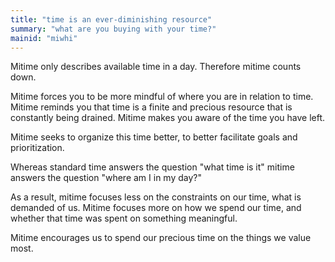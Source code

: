 ```yaml
---
title: "time is an ever-diminishing resource"
summary: "what are you buying with your time?"
mainid: "miwhi"
---
```


Mitime only describes available time in a day. Therefore mitime counts down.

Mitime forces you to be more mindful of where you are in relation to time. Mitime reminds you that time is a finite and precious resource that is constantly being drained. Mitime makes you aware of the time you have left.

Mitime seeks to organize this time better, to better facilitate goals and prioritization.

Whereas standard time answers the question "what time is it" mitime answers the question "where am I in my day?" 

As a result, mitime focuses less on the constraints on our time, what is demanded of us. Mitime focuses more on how we spend our time, and whether that time was spent on something meaningful. 

Mitime encourages us to spend our precious time on the things we value most. 
